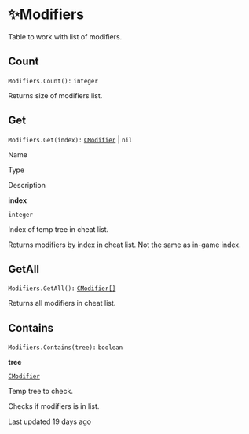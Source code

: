 # ✨Modifiers

Table to work with list of modifiers\.

## [](#count)Count

`Modifiers.Count():` `integer`

Returns size of modifiers list\.

## [](#get)Get

`Modifiers.Get(index):` [`CModifier`](https://uczone.gitbook.io/api-v2.0/game-components/core/modifier) \| `nil`

Name

Type

Description

**index**

`integer`

Index of temp tree in cheat list\.

Returns modifiers by index in cheat list\. Not the same as in\-game index\.

## [](#getall)GetAll

`Modifiers.GetAll():` [`CModifier[]`](https://uczone.gitbook.io/api-v2.0/game-components/core/modifier)

Returns all modifiers in cheat list\.

## [](#contains)Contains

`Modifiers.Contains(tree):` `boolean`

**tree**

[`CModifier`](https://uczone.gitbook.io/api-v2.0/game-components/core/modifier)

Temp tree to check\.

Checks if modifiers is in list\.

Last updated 19 days ago

